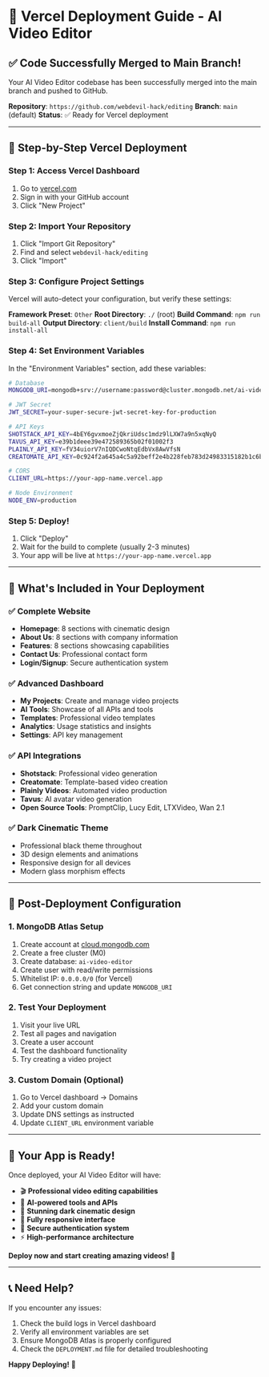 # 🚀 Vercel Deployment Guide - AI Video Editor

## ✅ **Code Successfully Merged to Main Branch!**

Your AI Video Editor codebase has been successfully merged into the main branch and pushed to GitHub.

**Repository**: `https://github.com/webdevil-hack/editing`
**Branch**: `main` (default)
**Status**: ✅ Ready for Vercel deployment

---

## 🚀 **Step-by-Step Vercel Deployment**

### **Step 1: Access Vercel Dashboard**
1. Go to [vercel.com](https://vercel.com)
2. Sign in with your GitHub account
3. Click "New Project"

### **Step 2: Import Your Repository**
1. Click "Import Git Repository"
2. Find and select `webdevil-hack/editing`
3. Click "Import"

### **Step 3: Configure Project Settings**
Vercel will auto-detect your configuration, but verify these settings:

**Framework Preset**: `Other`
**Root Directory**: `./` (root)
**Build Command**: `npm run build-all`
**Output Directory**: `client/build`
**Install Command**: `npm run install-all`

### **Step 4: Set Environment Variables**
In the "Environment Variables" section, add these variables:

```bash
# Database
MONGODB_URI=mongodb+srv://username:password@cluster.mongodb.net/ai-video-editor?retryWrites=true&w=majority

# JWT Secret
JWT_SECRET=your-super-secure-jwt-secret-key-for-production

# API Keys
SHOTSTACK_API_KEY=4bEY6gvxmoeZjQkriUdsc1mdz9lLXW7a9n5xqNyQ
TAVUS_API_KEY=e39b1deee39e472589365b02f01002f3
PLAINLY_API_KEY=fV34uiorV7nIQDCwoNtqEdbVx8AwVfsN
CREATOMATE_API_KEY=0c924f2a645a4c5a92beff2e4b228feb783d24983315182b1c6bf1a618ff9f5699dcbdd7b0aa4e08d3965390821122ec

# CORS
CLIENT_URL=https://your-app-name.vercel.app

# Node Environment
NODE_ENV=production
```

### **Step 5: Deploy!**
1. Click "Deploy"
2. Wait for the build to complete (usually 2-3 minutes)
3. Your app will be live at `https://your-app-name.vercel.app`

---

## 🎯 **What's Included in Your Deployment**

### **✅ Complete Website**
- **Homepage**: 8 sections with cinematic design
- **About Us**: 8 sections with company information  
- **Features**: 8 sections showcasing capabilities
- **Contact Us**: Professional contact form
- **Login/Signup**: Secure authentication system

### **✅ Advanced Dashboard**
- **My Projects**: Create and manage video projects
- **AI Tools**: Showcase of all APIs and tools
- **Templates**: Professional video templates
- **Analytics**: Usage statistics and insights
- **Settings**: API key management

### **✅ API Integrations**
- **Shotstack**: Professional video generation
- **Creatomate**: Template-based video creation
- **Plainly Videos**: Automated video production
- **Tavus**: AI avatar video generation
- **Open Source Tools**: PromptClip, Lucy Edit, LTXVideo, Wan 2.1

### **✅ Dark Cinematic Theme**
- Professional black theme throughout
- 3D design elements and animations
- Responsive design for all devices
- Modern glass morphism effects

---

## 🔧 **Post-Deployment Configuration**

### **1. MongoDB Atlas Setup**
1. Create account at [cloud.mongodb.com](https://cloud.mongodb.com)
2. Create a free cluster (M0)
3. Create database: `ai-video-editor`
4. Create user with read/write permissions
5. Whitelist IP: `0.0.0.0/0` (for Vercel)
6. Get connection string and update `MONGODB_URI`

### **2. Test Your Deployment**
1. Visit your live URL
2. Test all pages and navigation
3. Create a user account
4. Test the dashboard functionality
5. Try creating a video project

### **3. Custom Domain (Optional)**
1. Go to Vercel dashboard → Domains
2. Add your custom domain
3. Update DNS settings as instructed
4. Update `CLIENT_URL` environment variable

---

## 🎉 **Your App is Ready!**

Once deployed, your AI Video Editor will have:

- 🎬 **Professional video editing capabilities**
- 🤖 **AI-powered tools and APIs**
- 🎨 **Stunning dark cinematic design**
- 📱 **Fully responsive interface**
- 🔐 **Secure authentication system**
- ⚡ **High-performance architecture**

**Deploy now and start creating amazing videos!** 🚀

---

## 📞 **Need Help?**

If you encounter any issues:

1. Check the build logs in Vercel dashboard
2. Verify all environment variables are set
3. Ensure MongoDB Atlas is properly configured
4. Check the `DEPLOYMENT.md` file for detailed troubleshooting

**Happy Deploying!** 🎊